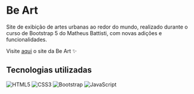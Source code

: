 # Be Art
Site de exibição de artes urbanas ao redor do mundo, realizado durante o curso de Bootstrap 5 do Matheus Battisti, com novas adições e funcionalidades.

Visite [aqui](https://luhoro.github.io/beart/) o site da Be Art ✨

## Tecnologias utilizadas
![HTML5](https://img.shields.io/badge/html5-%23E34F26.svg?style=for-the-badge&logo=html5&logoColor=white)
![CSS3](https://img.shields.io/badge/css3-%231572B6.svg?style=for-the-badge&logo=css3&logoColor=white)
![Bootstrap](https://img.shields.io/badge/Bootstrap-563D7C?style=for-the-badge&logo=bootstrap&logoColor=white)
![JavaScript](https://img.shields.io/badge/javascript-%23323330.svg?style=for-the-badge&logo=javascript&logoColor=%23F7DF1E)
